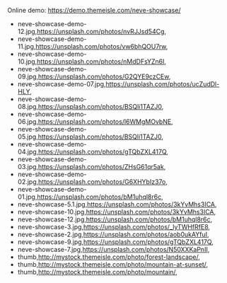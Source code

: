 Online demo: https://demo.themeisle.com/neve-showcase/


- neve-showcase-demo-12.jpg,https://unsplash.com/photos/nvRJJsd54Cg,
- neve-showcase-demo-11.jpg,https://unsplash.com/photos/vw6bhQOU7rw,
- neve-showcase-demo-10.jpg,https://unsplash.com/photos/nMdDFsYZn6I,
- neve-showcase-demo-09.jpg,https://unsplash.com/photos/G2QYE9czCEw,
- neve-showcase-demo-07.jpg,https://unsplash.com/photos/ucZudDl-HLY,
- neve-showcase-demo-08.jpg,https://unsplash.com/photos/BSQli1TAZJ0,
- neve-showcase-demo-06.jpg,https://unsplash.com/photos/l6WMgMOvbNE,
- neve-showcase-demo-05.jpg,https://unsplash.com/photos/BSQli1TAZJ0,
- neve-showcase-demo-04.jpg,https://unsplash.com/photos/gTQbZXL417Q,
- neve-showcase-demo-03.jpg,https://unsplash.com/photos/ZHsG61qr5ak,
- neve-showcase-demo-02.jpg,https://unsplash.com/photos/G6XHYbIz37o,
- neve-showcase-demo-01.jpg,https://unsplash.com/photos/bM1uhql8r6c,
- neve-showcase-5.1.jpg,https://unsplash.com/photos/3kYvMhs3ICA,
- neve-showcase-10.jpg,https://unsplash.com/photos/3kYvMhs3ICA,
- neve-showcase-12.jpg,https://unsplash.com/photos/bM1uhql8r6c,
- neve-showcase-3.jpg,https://unsplash.com/photos/_lyTWHfRfE8,
- neve-showcase-2.jpg,https://unsplash.com/photos/aob0ukAYfuI,
- neve-showcase-9.jpg,https://unsplash.com/photos/gTQbZXL417Q,
- neve-showcase-7.jpg,https://unsplash.com/photos/N50XXKaPnII,
- thumb,http://mystock.themeisle.com/photo/forest-landscape/,
- thumb,http://mystock.themeisle.com/photo/mountain-at-sunset/,
- thumb,http://mystock.themeisle.com/photo/mountain/,
